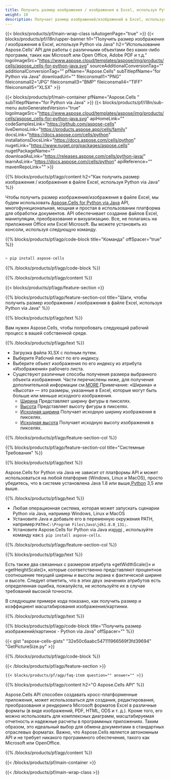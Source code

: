 ```yaml
---
title: Получить размер изображения / изображения в Excel, используя Python via Java
weight: 10
description: Получает размер изображений/изображений в Excel, используя Aspose.Cells' Python via Java API без какого-либо программного обеспечения, такого как Microsoft или Open Office, Adobe PDF и т. д.
---
```

{{< blocks/products/pf/main-wrap-class isAutogenPage="true" >}}
{{< blocks/products/pf/i18n/upper-banner h1="Получить размер изображения / изображения в Excel, используя Python via Java" h2="Использование Aspose.Cells\' API для работы с различными объектами без каких-либо программ, таких как Microsoft или Open Office, Adobe PDF и т.д." logoImageSrc="https://www.aspose.cloud/templates/aspose/img/products/cells/aspose_cells-for-python-java.svg" sourceAdditionalConversionTag="" additionalConversionTag="" pfName="Aspose.Cells" subTitlepfName="for Python via Java" downloadUrl="" fileiconsmall1="PNG" fileiconsmall2="JPG" fileiconsmall3="BMP" fileiconsmall4="TIFF" fileiconsmall5="XLSX" >}}

{{< blocks/products/pf/main-container pfName="Aspose.Cells " subTitlepfName="for Python via Java" >}}
{{< blocks/products/pf/i18n/sub-menu autoGeneratedVersion="true" logoImageSrc="https://www.aspose.cloud/templates/aspose/img/products/cells/aspose_cells-for-python-java.svg" apiHomeLink="" codeSamplesLink="https://github.com/aspose-cells" liveDemosLink="https://products.aspose.app/cells/family" docsLink="https://docs.aspose.com/cells/python" installationsDocsLink="https://docs.aspose.com/cells/python" nugetLink="https://www.nuget.org/packages/aspose.cells" nugetPackageName="" downloadAsLink="https://releases.aspose.com/cells/python-java/" learnAsLink="https://docs.aspose.com/cells/python" apiReference="" mavenRepoLink="" >}}

{{% blocks/products/pf/agp/content h2="Как получить размер изображения / изображения в файле Excel, используя Python via Java" %}}

 Чтобы получить размер изображения/изображения в файле Excel, мы будем использовать
 [Aspose.Cells for Python via Java](https://pypi.org/project/aspose-cells/) 
 API, многофункциональная, мощная и простая в использовании платформа для обработки документов. API обеспечивает создание файлов Excel, манипуляции, преобразование и визуализацию. Все, не полагаясь на приложения Office или Excel Microsoft. Вы можете установить из консоли, используя следующую команду.

{{% blocks/products/pf/agp/code-block title="Команда" offSpacer="true" %}}

```cs

> pip install aspose-cells

```

{{% /blocks/products/pf/agp/code-block %}}

{{% /blocks/products/pf/agp/content %}}

{{< blocks/products/pf/agp/feature-section >}}

{{% blocks/products/pf/agp/feature-section-col title="Шаги, чтобы получить размер изображения / изображения в файле Excel, используя Python via Java" %}}

{{% blocks/products/pf/agp/text %}}

Вам нужен Aspose.Cells, чтобы попробовать следующий рабочий процесс в вашей собственной среде.

{{% /blocks/products/pf/agp/text %}}

+ Загрузка файла XLSX с полным путем.
+ Выберите Рабочий лист по его индексу.
+ Выберите объект изображения по его индексу из атрибута «Изображения» рабочего листа.
 + Существуют различные способы получения размера выбранного объекта изображения. Части перечислены ниже, для получения дополнительной информации см.[MORE](https://reference.aspose.com/cells/python-java/asposecells.api/Picture).Примечание: «Ширина» и «Высота» — это размеры, указанные в Excel, которые могут быть больше или меньше исходного изображения.
    + [Ширина](https://reference.aspose.com/cells/python-java/asposecells.api/picture#Width) Представляет ширину фигуры в пикселях.
    + [Высота](https://reference.aspose.com/cells/python-java/asposecells.api/picture#Height) Представляет высоту фигуры в пикселях.
    + [Исходная ширина](https://reference.aspose.com/cells/python-java/asposecells.api/picture#OriginalWidth) Получает исходную ширину изображения в пикселях.
    + [Исходная высота](https://reference.aspose.com/cells/python-java/asposecells.api/picture#OriginalHeight) Получает исходную высоту изображения в пикселях.
    

{{% /blocks/products/pf/agp/feature-section-col %}}

{{% blocks/products/pf/agp/feature-section-col title="Системные Требования" %}}

{{% blocks/products/pf/agp/text %}}

Aspose.Cells for Python via Java не зависит от платформы API и может использоваться на любой платформе (Windows, Linux и MacOS), просто убедитесь, что в системе установлена Java 1.8 или выше,[Python](https://www.python.org/downloads/) 3,5 или выше.
 
{{% /blocks/products/pf/agp/text %}}

- Любая операционная система, которая может запускать сценарии Python via Java, например Windows, Linux и MacOS
-  Установите Java и добавьте его в переменную окружения PATH, например:<code>PATH=C:\Program Files\Java\jdk1.8.0_131;</code>.
-  Установите Aspose.Cells for Python via Java из<a href="https://pypi.org/project/aspose-cells/">pypi</a> , используйте команду как:<code>$ pip install aspose-cells</code>.

{{% /blocks/products/pf/agp/feature-section-col %}}

{{% blocks/products/pf/agp/text %}}
 
 Есть также два связанных с размером атрибута «getWidthScale()» и «getHeightScale()», которые соответственно представляют процентное соотношение текущей ширины и высоты экрана к фактической ширине и высоте.
 Следует отметить, что в этих двух значениях атрибутов есть определенная ошибка, пожалуйста, не используйте их в случае требований высокой точности.
 
 В следующем примере кода показано, как получить размер и коэффициент масштабирования изображения/картинки.

{{% /blocks/products/pf/agp/text %}}

{{% blocks/products/pf/agp/code-block title="Получить размер изображений/картинок - Python via Java" offSpacer="" %}}

{{< gist "aspose-cells-gists" "32e50c6aabc547111966569f3fd39694" "GetPictureSize.py" >}}

{{% /blocks/products/pf/agp/code-block %}}

{{< /blocks/products/pf/agp/feature-section >}}

    {{< blocks/products/pf/agp/faq-item question="" answer="" >}}
 

<!-- aboutfile Starts -->

{{% blocks/products/pf/agp/content h2="О Aspose.Cells API" %}}

Aspose.Cells API способен создавать кросс-платформенные приложения, может использоваться для создания, редактирования, преобразования и рендеринга Microsoft форматов Excel в различные форматы (в виде изображений, PDF, HTML, ODS и т. д.). Кроме того, его можно использовать для комплексных диаграмм, масштабируемая отчетность и надежные расчеты в программных приложениях. Таким образом, это идеальный выбор для обмена документами в стандартных отраслевых форматах. Важно, что Aspose.Cells является автономным API и не требует никакого программного обеспечения, такого как Microsoft или OpenOffice.

{{% /blocks/products/pf/agp/content %}}



<!-- aboutfile Ends -->
<!--
{{< blocks/products/pf/agp/other-supported-section title="Other Supported Splitting Formats" subTitle="Using C#, One can also split large file into chunks of many other file formats including." >}}

{{< blocks/products/pf/agp/other-supported-section-item href="https://products.aspose.com/cells/net/splitter/ods/" name="ODS" description="OpenDocument Spreadsheet File" >}}
{{< blocks/products/pf/agp/other-supported-section-item href="https://products.aspose.com/cells/net/splitter/xls/" name="XLS" description="Excel Binary Format" >}}
{{< blocks/products/pf/agp/other-supported-section-item href="https://products.aspose.com/cells/net/splitter/xlsb/" name="XLSB" description="Binary Excel Workbook File" >}}
{{< blocks/products/pf/agp/other-supported-section-item href="https://products.aspose.com/cells/net/splitter/xlsm/" name="XLSM" description="Spreadsheet File" >}}

{{< /blocks/products/pf/agp/other-supported-section >}}

-->

{{< /blocks/products/pf/main-container >}}
    
{{< /blocks/products/pf/main-wrap-class >}}
